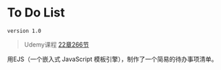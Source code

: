 # To Do List 
`version 1.0`

>Udemy课程 [22章266节](https://www.udemy.com/course/the-complete-web-development-bootcamp/learn/lecture/12384846#questions)



用EJS（一个嵌入式 JavaScript 模板引擎），制作了一个简易的待办事项清单。
